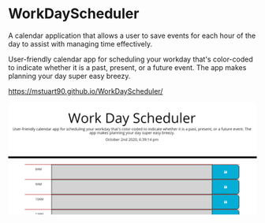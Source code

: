 # WorkDayScheduler
A calendar application that allows a user to save events for each hour of the day to assist with managing time effectively.  

User-friendly calendar app for scheduling your workday that's color-coded to indicate whether it is a past, present, or a future event. The app makes planning your day super easy breezy.

https://mstuart90.github.io/WorkDayScheduler/

<img src="README5.PNG" alt="README 5">